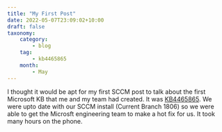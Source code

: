 ```yaml
---
title: "My First Post"
date: 2022-05-07T23:09:02+10:00
draft: false
taxonomy:
    category:
        - blog
    tag:
        - kb4465865
    month:
        - May
---
```


I thought it would be apt for my first SCCM post to talk about the first Microsoft KB that me and my team had created.
It was [KB4465865](https://support.microsoft.com/en-au/help/4465865/software-updates-do-not-download-in-configmgr-if-wsus-is-disconnected).
We were upto date with our SCCM install (Current Branch 1806) so we were able to get the Microsft engineering team to make a hot fix for us. It took many hours on the phone.
